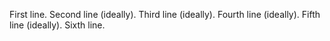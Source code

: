 First line.
Second line (ideally).
Third line (ideally).
Fourth line (ideally).
Fifth line (ideally).
Sixth line.
